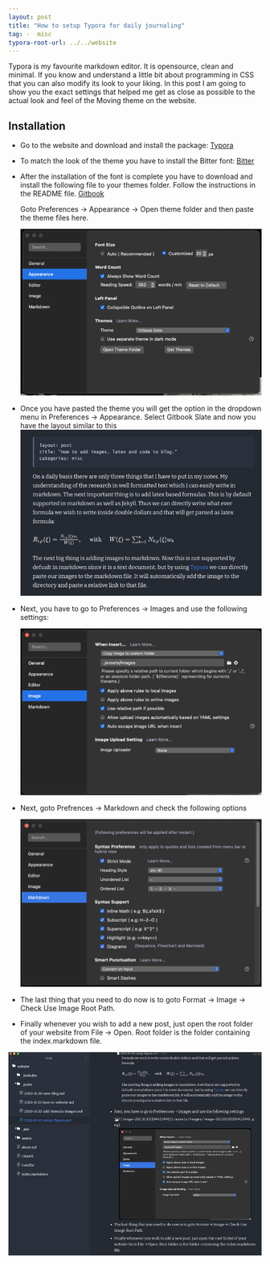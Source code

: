 ```yaml
---
layout: post
title: "How to setup Typora for daily journaling"
tag: -  misc
typora-root-url: ../../website
---
```


Typora is my favourite markdown editor. It is opensource, clean and minimal. If you know and understand a little bit about programming in CSS that you can also modify its look to your liking. In this post I am going to show you the exact settings that helped me get as close as possible to the actual look and feel of the Moving theme on the website.

## Installation

- Go to the website and download and install the package: [Typora](https://typora.io/)

- To match the look of the theme you have to install the Bitter font: [Bitter](https://fonts.google.com/specimen/Bitter)

- After the installation of the font is complete you have to download and install the following file to your themes folder. Follow the instructions in the README file. [Gitbook](https://github.com/iitrabhi/typora-gitbook-theme)

  Goto Preferences → Appearance → Open theme folder and then paste the theme files here.

  ![image-20210105103906019](/assets/images/image-20210105103906019.png)

- Once you have pasted the theme you will get the option in the dropdown menu in Preferences → Appearance. Select Gitbook Slate and now you have the layout similar to this![image-20210105104246331](/assets/images/image-20210105104246331.png)

- Next, you have to go to Preferences → Images and use the following settings:

  ![image-20210105104422446](/assets/images/image-20210105104422446.png)

- Next, goto Prefrences → Markdown and check the following options

  ![image-20210111091930052](/assets/images/image-20210111091930052.png) 

- The last thing that you need to do now is to goto Format → Image → Check Use Image Root Path.

- Finally whenever you wish to add a new post, just open the root folder of your website from File → Open. Root folder is the folder containing the index.markdown file.

![image-20210105110746516](/assets/images/image-20210105110746516.png)